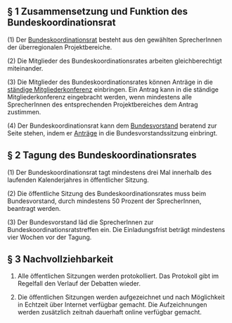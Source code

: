 § 1 Zusammensetzung und Funktion des Bundeskoordinationsrat
-----------------------------------------------------------

(1) Der [
Bundeskoordinationsrat](Überregionalen_Projektbereiche "wikilink")
besteht aus den gewählten SprecherInnen der überregionalen
Projektbereiche.

(2) Die Mitglieder des Bundeskoordinationsrates arbeiten
gleichberechtigt miteinander.

(3) Die Mitglieder des Bundeskoordinationsrates können Anträge in die [
ständige Mitgliederkonferenz](/wiki/Ständige_Mitgliederkonferenz "wikilink")
einbringen. Ein Antrag kann in die ständige Mitgliederkonferenz
eingebracht werden, wenn mindestens alle SprecherInnen des
entsprechenden Projektbereiches dem Antrag zustimmen.

(4) Der Bundeskoordinationsrat kann dem [
Bundesvorstand](/wiki/Bundesvorstand "wikilink") beratend zur Seite stehen,
indem er [ Anträge](/wiki/Go_bundesvorstand#.C2.A73_Antr.C3.A4ge "wikilink")
in die Bundesvorstandssitzung einbringt.

§ 2 Tagung des Bundeskoordinationsrates
---------------------------------------

(1) Der Bundeskoordinationsrat tagt mindestens drei Mal innerhalb des
laufenden Kalenderjahres in öffentlicher Sitzung.

(2) Die öffentliche Sitzung des Bundeskoordinationsrates muss beim
Bundesvorstand, durch mindestens 50 Prozent der SprecherInnen, beantragt
werden.

(3) Der Bundesvorstand läd die SprecherInnen zur
Bundeskoordinationsratstreffen ein. Die Einladungsfrist beträgt
mindestens vier Wochen vor der Tagung.

§ 3 Nachvollziehbarkeit
-----------------------

1) Alle öffentlichen Sitzungen werden protokolliert. Das Protokoll gibt
im Regelfall den Verlauf der Debatten wieder.

2) Die öffentlichen Sitzungen werden aufgezeichnet und nach Möglichkeit
in Echtzeit über Internet verfügbar gemacht. Die Aufzeichnungen werden
zusätzlich zeitnah dauerhaft online verfügbar gemacht.
